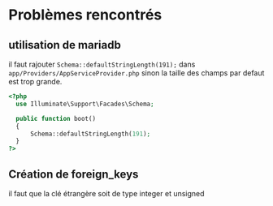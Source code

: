 # Problèmes rencontrés
## utilisation de mariadb
il faut rajouter `Schema::defaultStringLength(191);` dans `app/Providers/AppServiceProvider.php` sinon la taille des champs par defaut est trop grande.
```php
<?php
  use Illuminate\Support\Facades\Schema;

  public function boot()
  {
      Schema::defaultStringLength(191);
  }
?>
```

## Création de foreign_keys
il faut que la clé étrangère soit de type integer et unsigned
